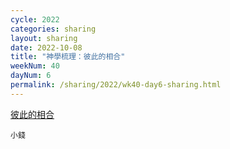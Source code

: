 ```yaml
---
cycle: 2022
categories: sharing
layout: sharing
date: 2022-10-08
title: "神學梳理：彼此的相合"
weekNum: 40
dayNum: 6
permalink: /sharing/2022/wk40-day6-sharing.html
---
```


[彼此的相合](https://eccseattle.github.io/media/sharing/2022/wk040/2022-10-08-bin.m4a)

`小錢`
